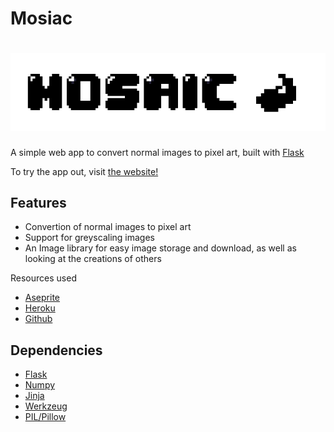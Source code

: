 Mosiac
======
![Logo](static/assets/app_logo.png)
======

A simple web app to convert normal images to pixel art, built with [Flask](https://flask.palletsprojects.com/en/2.0.x/)

To try the app out, visit [the website!](https://mosaicpix.herokuapp.com/home)

Features 
--------
- Convertion of normal images to pixel art  
- Support for greyscaling images 
- An Image library for easy image storage and download, as well as looking at the creations of others

Resources used

- [Aseprite](https://www.aseprite.org/)
- [Heroku](https://dashboard.heroku.com/)
- [Github](https://github.com/Niyaz-Mohamed/mosiac)

Dependencies
------------
- [Flask](https://flask.palletsprojects.com/en/2.0.x/)
- [Numpy](https://numpy.org/)
- [Jinja](https://jinja.palletsprojects.com/en/3.0.x/)
- [Werkzeug](https://werkzeug.palletsprojects.com/en/2.0.x/)
- [PIL/Pillow](https://pypi.org/project/Pillow/)
